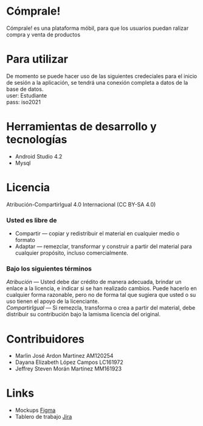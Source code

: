 # Cómprale!

Cómprale! es una plataforma móbil, para que los usuarios puedan ralizar compra y venta de productos

# Para utilizar
De momento se puede hacer uso de las siguientes credeciales para el inicio de sesión a la aplicación, se tendrá una conexión completa a datos de la base de datos.</br>
user: Estudiante</br>
pass: iso2021

# Herramientas de desarrollo y tecnologías
 - Android Studio 4.2
 - Mysql

# Licencia 
Atribución-CompartirIgual 4.0 Internacional (CC BY-SA 4.0) 
### Usted es libre de 
 - Compartir — copiar y redistribuir el material en cualquier medio o formato 
 - Adaptar — remezclar, transformar y construir a partir del material
para cualquier propósito, incluso comercialmente.

### Bajo los siguientes términos
_Atribución_ — Usted debe dar crédito de manera adecuada, brindar un enlace a la licencia, e indicar si se han realizado cambios. Puede hacerlo en cualquier forma razonable, pero no de forma tal que sugiera que usted o su uso tienen el apoyo de la licenciante.</br>
_CompartirIgual_ — Si remezcla, transforma o crea a partir del material, debe distribuir su contribución bajo la lamisma licencia del original.

# Contribuidores
- Marlin José Ardon Martinez AM120254
- Dayana Elizabeth López Campos LC161972
- Jeffrey Steven Morán Martínez MM161923

# Links

- Mockups [Figma](https://www.figma.com/file/QB7p4cMd8uEbqnqWgBoz3b/Aplicacion-Comprale?node-id=0%3A1)
- Tablero de trabajo [Jira](https://marlin403.atlassian.net/jira/software/projects/PIC/boards/2)

